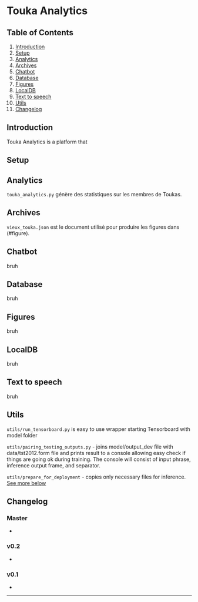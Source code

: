 Touka Analytics
===================

Table of Contents
-------------
1. [Introduction](#introduction)
2. [Setup](#setup)
3. [Analytics](#analytics)
4. [Archives](#archives)
5. [Chatbot](#chatbot)
6. [Database](#database)
7. [Figures](#figure)
8. [LocalDB](#localDB)
9. [Text to speech](#text-to-speech)
10. [Utils](#utils)
11. [Changelog](#changelog)

Introduction
-------------


Touka Analytics is a platform that 


Setup
-------------


Analytics
-------------

``touka_analytics.py`` génère des statistiques sur les membres de Toukas.


Archives
-------------

``vieux_touka.json`` est le document utilisé pour produire les figures dans (#figure).


Chatbot
-------------


bruh


Database
-------------

bruh


Figures
-------------

bruh


LocalDB
-------------


bruh



Text to speech
-------------

bruh



Utils
-------------

`utils/run_tensorboard.py` is easy to use wrapper starting Tensorboard with model folder

`utils/pairing_testing_outputs.py` - joins model/output_dev file with data/tst2012.form file and prints result to a console allowing easy check if things are going ok during training. The console will consist of input phrase, inference output frame, and separator.

`utils/prepare_for_deployment` - copies only necessary files for inference. [See more below](#deploying-chatbotmodel)



Changelog
---------

### Master
- 

### v0.2
- 

### v0.1
- 

----------